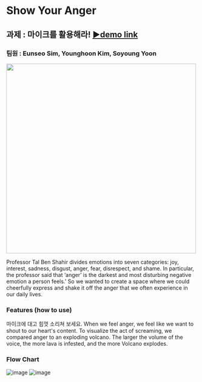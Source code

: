 # Show Your Anger
## 과제 : 마이크를 활용해라! [▶demo link](https://editor.p5js.org/SimEunSeo/sketches/T_xJRJP4A)
### 팀원 : Eunseo Sim, Younghoon Kim, Soyoung Yoon
<img width="500px" src="https://user-images.githubusercontent.com/55528304/221530591-a750fa6c-5f65-4fc8-a947-bcbfd6e6d40c.png"/>

Professor Tal Ben Shahir divides emotions into seven categories:
joy, interest, sadness, disgust, anger, fear, disrespect, and shame.
In particular, the professor said that ‘anger’ is the darkest and most
disturbing negative emotion a person feels.'
So we wanted to create a space where we could cheerfully express and
shake it off the anger that we often experience in our daily lives.

### Features (how to use)
마이크에 대고 힘껏 소리쳐 보세요.
When we feel anger, we feel like we want to shout to our heart's content.
To visualize the act of screaming, we compared anger to an exploding
volcano. The larger the volume of the voice, the more lava is infested, and
the more Volcano explodes.

### Flow Chart
![image](https://user-images.githubusercontent.com/55528304/221531175-1a7b16be-075f-4f12-a518-ff18cd6dac93.png)
![image](https://user-images.githubusercontent.com/55528304/221531237-84cdef01-4f3f-4ceb-96d6-f211e2314136.png)
